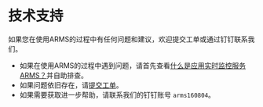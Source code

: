 # 技术支持

如果您在使用ARMS的过程中有任何问题和建议，欢迎提交工单或通过钉钉联系我们。

-   如果在使用ARMS的过程中遇到问题，请首先查看[什么是应用实时监控服务ARMS？](/intl.zh-CN/产品简介/什么是应用实时监控服务ARMS？.md)并自助排查。
-   如果问题依旧存在，请[提交工单](https://selfservice.console.aliyun.com/ticket/category/arms)。
-   如果需要获取进一步帮助，请联系我们的钉钉账号 `arms160804`。

